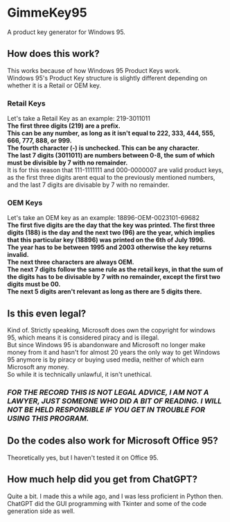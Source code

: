 # GimmeKey95
A product key generator for Windows 95.
## How does this work?
This works because of how Windows 95 Product Keys work.  
Windows 95's Product Key structure is slightly different depending on whether it is a Retail or OEM key.  
### Retail Keys
Let's take a Retail Key as an example: 219-3011011  
**The first three digits (219) are a prefix.  
This can be any number, as long as it isn't equal to 222, 333, 444, 555, 666, 777, 888, or 999.  
The fourth character (-) is unchecked. This can be any character.  
The last 7 digits (3011011) are numbers between 0-8, the sum of which must be divisible by 7 with no remainder.**  
It is for this reason that 111-1111111 and 000-0000007 are valid product keys, as the first three digits arent equal to the previously mentioned numbers, and the last 7 digits are divisable by 7 with no remainder.
### OEM Keys
Let's take an OEM key as an example: 18896-OEM-0023101-69682  
**The first five digits are the day that the key was printed. The first three digits (188) is the day and the next two (96) are the year, which implies that this particular key (18896) was printed on the 6th of July 1996.  
The year has to be between 1995 and 2003 otherwise the key returns invalid.  
The next three characters are always OEM.  
The next 7 digits follow the same rule as the retail keys, in that the sum of the digits has to be divisable by 7 with no remainder, except the first two digits must be 00.  
The next 5 digits aren't relevant as long as there are 5 digits there.**  
## Is this even legal?
Kind of. Strictly speaking, Microsoft does own the copyright for windows 95, which means it is considered piracy and is illegal.  
But since Windows 95 is abandonware and Microsoft no longer make money from it and hasn't for almost 20 years the only way to get Windows 95 anymore is by piracy or buying used media, neither of which earn Microsoft any money.  
So while it is technically unlawful, it isn't unethical.  
### **_FOR THE RECORD THIS IS NOT LEGAL ADVICE, I AM NOT A LAWYER, JUST SOMEONE WHO DID A BIT OF READING. I WILL NOT BE HELD RESPONSIBLE IF YOU GET IN TROUBLE FOR USING THIS PROGRAM._**
## Do the codes also work for Microsoft Office 95?
Theoretically yes, but I haven't tested it on Office 95.  
## How much help did you get from ChatGPT?
Quite a bit. I made this a while ago, and I was less proficient in Python then.  
ChatGPT did the GUI programming with Tkinter and some of the code generation side as well.  



